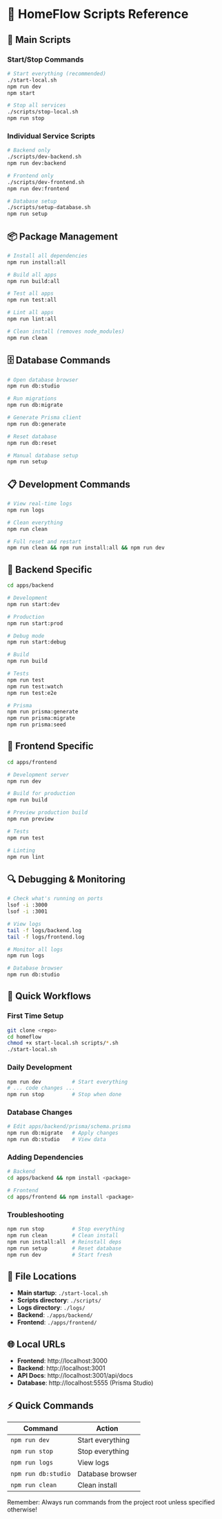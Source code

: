 # 📜 HomeFlow Scripts Reference

## 🚀 Main Scripts

### Start/Stop Commands
```bash
# Start everything (recommended)
./start-local.sh
npm run dev
npm start

# Stop all services
./scripts/stop-local.sh
npm run stop
```

### Individual Service Scripts
```bash
# Backend only
./scripts/dev-backend.sh
npm run dev:backend

# Frontend only
./scripts/dev-frontend.sh
npm run dev:frontend

# Database setup
./scripts/setup-database.sh
npm run setup
```

## 📦 Package Management

```bash
# Install all dependencies
npm run install:all

# Build all apps
npm run build:all

# Test all apps
npm run test:all

# Lint all apps
npm run lint:all

# Clean install (removes node_modules)
npm run clean
```

## 🗄️ Database Commands

```bash
# Open database browser
npm run db:studio

# Run migrations
npm run db:migrate

# Generate Prisma client
npm run db:generate

# Reset database
npm run db:reset

# Manual database setup
npm run setup
```

## 📋 Development Commands

```bash
# View real-time logs
npm run logs

# Clean everything
npm run clean

# Full reset and restart
npm run clean && npm run install:all && npm run dev
```

## 🔧 Backend Specific

```bash
cd apps/backend

# Development
npm run start:dev

# Production
npm run start:prod

# Debug mode
npm run start:debug

# Build
npm run build

# Tests
npm run test
npm run test:watch
npm run test:e2e

# Prisma
npm run prisma:generate
npm run prisma:migrate
npm run prisma:seed
```

## 🎨 Frontend Specific

```bash
cd apps/frontend

# Development server
npm run dev

# Build for production
npm run build

# Preview production build
npm run preview

# Tests
npm run test

# Linting
npm run lint
```

## 🔍 Debugging & Monitoring

```bash
# Check what's running on ports
lsof -i :3000
lsof -i :3001

# View logs
tail -f logs/backend.log
tail -f logs/frontend.log

# Monitor all logs
npm run logs

# Database browser
npm run db:studio
```

## 🔄 Quick Workflows

### First Time Setup
```bash
git clone <repo>
cd homeflow
chmod +x start-local.sh scripts/*.sh
./start-local.sh
```

### Daily Development
```bash
npm run dev          # Start everything
# ... code changes ...
npm run stop         # Stop when done
```

### Database Changes
```bash
# Edit apps/backend/prisma/schema.prisma
npm run db:migrate   # Apply changes
npm run db:studio    # View data
```

### Adding Dependencies
```bash
# Backend
cd apps/backend && npm install <package>

# Frontend  
cd apps/frontend && npm install <package>
```

### Troubleshooting
```bash
npm run stop         # Stop everything
npm run clean        # Clean install
npm run install:all  # Reinstall deps
npm run setup        # Reset database
npm run dev          # Start fresh
```

## 📁 File Locations

- **Main startup**: `./start-local.sh`
- **Scripts directory**: `./scripts/`
- **Logs directory**: `./logs/`
- **Backend**: `./apps/backend/`
- **Frontend**: `./apps/frontend/`

## 🌐 Local URLs

- **Frontend**: http://localhost:3000
- **Backend**: http://localhost:3001
- **API Docs**: http://localhost:3001/api/docs
- **Database**: http://localhost:5555 (Prisma Studio)

## ⚡ Quick Commands

| Command | Action |
|---------|--------|
| `npm run dev` | Start everything |
| `npm run stop` | Stop everything |
| `npm run logs` | View logs |
| `npm run db:studio` | Database browser |
| `npm run clean` | Clean install |

Remember: Always run commands from the project root unless specified otherwise!